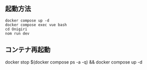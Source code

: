 ## 起動方法
```docker compose build
docker compose up -d
docker compose exec vue bash
cd Onigiri
nom run dev
```

## コンテナ再起動
docker stop $(docker compose ps -a -q) && docker compose up -d

